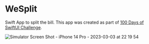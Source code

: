 # WeSplit
Swift App to split the bill. This app was created as part of [100 Days of SwiftUI Challenge](https://www.hackingwithswift.com/100/swiftui/18).

![Simulator Screen Shot - iPhone 14 Pro - 2023-03-03 at 22 19 54](https://user-images.githubusercontent.com/5663078/222841009-ca1c1c5a-1998-4174-9c86-c2c264aa3202.png)
